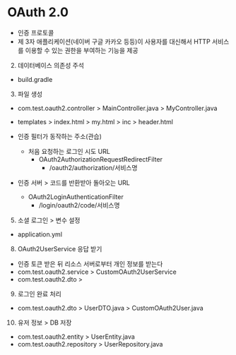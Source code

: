 # OAuth 2.0

- 인증 프로토콜
- 제 3자 애플리케이션(네이버 구글 카카오 등등)이 사용자를 대신해서 HTTP 서비스를 이용할 수 있는 권한을 부여하는 기능을 제공


2. 데이터베이스 의존성 주석
- build.gradle

3. 파일 생성
- com.test.oauth2.controller  > MainController.java
						> MyController.java
- templates    > index.html
			> my.html
			> inc > header.html
			



- 인증 필터가 동작하는 주소(관습)
	- 처음 요청하는 로그인 시도 URL
	  - OAuth2AuthorizationRequestRedirectFilter
		  - /oauth2/authorization/서비스명


- 인증 서버 > 코드를 반환받아 돌아오는 URL
	- OAuth2LoginAuthenticationFilter
		- /login/oauth2/code/서비스명


5. 소셜 로그인 > 변수 설정
- application.yml


8. OAuth2UserService 응답 받기
- 인증 토큰 받은 뒤 리소스 서버로부터 개인 정보를 받는다
- com.test.oauth2.service > CustomOAuth2UserService
- com.test.oauth2.dto > 


9. 로그인 완료 처리 
-  com.test.oauth2.dto > UserDTO.java
					> CustomOAuth2User.java
					

10. 유저 정보 > DB 저장 
- com.test.oauth2.entity > UserEntity.java
- com.test.oauth2.repository > UserRepository.java

